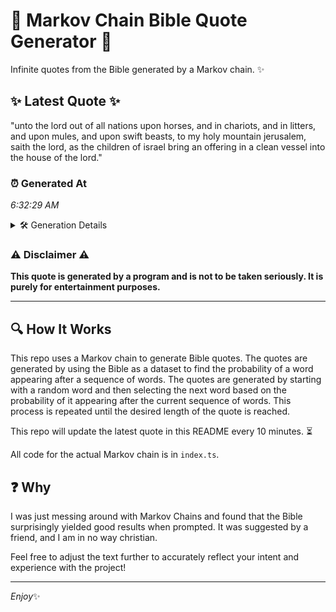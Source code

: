 # 📖 Markov Chain Bible Quote Generator 📖

Infinite quotes from the Bible generated by a Markov chain. ✨

## ✨ Latest Quote ✨
"unto the lord out of all nations upon horses, and in chariots, and in litters, and upon mules, and upon swift beasts, to my holy mountain jerusalem, saith the lord, as the children of israel bring an offering in a clean vessel into the house of the lord."

### ⏰ Generated At
*6:32:29 AM*

<details>
    <summary>🛠️ Generation Details</summary>
    <p>
        <strong>🌱 Seed:</strong> unto<br>
        <strong>🔄 Iterations:</strong> 47<br>
        <strong>📜 Context History:</strong><br>[ unto ]: the<br>[ unto, the ]: lord<br>[ unto, the, lord ]: out<br>[ unto, the, lord, out ]: of<br>[ unto, the, lord, out, of ]: all<br>[ unto, the, lord, out, of, all ]: nations<br>[ the, lord, out, of, all, nations ]: upon<br>[ lord, out, of, all, nations, upon ]: horses,<br>[ out, of, all, nations, upon, horses, ]: and<br>[ of, all, nations, upon, horses,, and ]: in<br>[ all, nations, upon, horses,, and, in ]: chariots,<br>[ nations, upon, horses,, and, in, chariots, ]: and<br>[ upon, horses,, and, in, chariots,, and ]: in<br>[ horses,, and, in, chariots,, and, in ]: litters,<br>[ and, in, chariots,, and, in, litters, ]: and<br>[ in, chariots,, and, in, litters,, and ]: upon<br>[ chariots,, and, in, litters,, and, upon ]: mules,<br>[ and, in, litters,, and, upon, mules, ]: and<br>[ in, litters,, and, upon, mules,, and ]: upon<br>[ litters,, and, upon, mules,, and, upon ]: swift<br>[ and, upon, mules,, and, upon, swift ]: beasts,<br>[ upon, mules,, and, upon, swift, beasts, ]: to<br>[ mules,, and, upon, swift, beasts,, to ]: my<br>[ and, upon, swift, beasts,, to, my ]: holy<br>[ upon, swift, beasts,, to, my, holy ]: mountain<br>[ swift, beasts,, to, my, holy, mountain ]: jerusalem,<br>[ beasts,, to, my, holy, mountain, jerusalem, ]: saith<br>[ to, my, holy, mountain, jerusalem,, saith ]: the<br>[ my, holy, mountain, jerusalem,, saith, the ]: lord,<br>[ holy, mountain, jerusalem,, saith, the, lord, ]: as<br>[ mountain, jerusalem,, saith, the, lord,, as ]: the<br>[ jerusalem,, saith, the, lord,, as, the ]: children<br>[ saith, the, lord,, as, the, children ]: of<br>[ the, lord,, as, the, children, of ]: israel<br>[ lord,, as, the, children, of, israel ]: bring<br>[ as, the, children, of, israel, bring ]: an<br>[ the, children, of, israel, bring, an ]: offering<br>[ children, of, israel, bring, an, offering ]: in<br>[ of, israel, bring, an, offering, in ]: a<br>[ israel, bring, an, offering, in, a ]: clean<br>[ bring, an, offering, in, a, clean ]: vessel<br>[ an, offering, in, a, clean, vessel ]: into<br>[ offering, in, a, clean, vessel, into ]: the<br>[ in, a, clean, vessel, into, the ]: house<br>[ a, clean, vessel, into, the, house ]: of<br>[ clean, vessel, into, the, house, of ]: the<br>[ vessel, into, the, house, of, the ]: lord.<br>
    </p>
</details>

### ⚠️ Disclaimer ⚠️
**This quote is generated by a program and is not to be taken seriously. It is purely for entertainment purposes.**

---

## 🔍 How It Works

This repo uses a Markov chain to generate Bible quotes. The quotes are generated by using the Bible as a dataset to find the probability of a word appearing after a sequence of words. The quotes are generated by starting with a random word and then selecting the next word based on the probability of it appearing after the current sequence of words. This process is repeated until the desired length of the quote is reached.

This repo will update the latest quote in this README every 10 minutes. ⏳

All code for the actual Markov chain is in `index.ts`.

## ❓ Why

I was just messing around with Markov Chains and found that the Bible surprisingly yielded good results when prompted. 
It was suggested by a friend, and I am in no way christian.

Feel free to adjust the text further to accurately reflect your intent and experience with the project!

---

*Enjoy*✨
